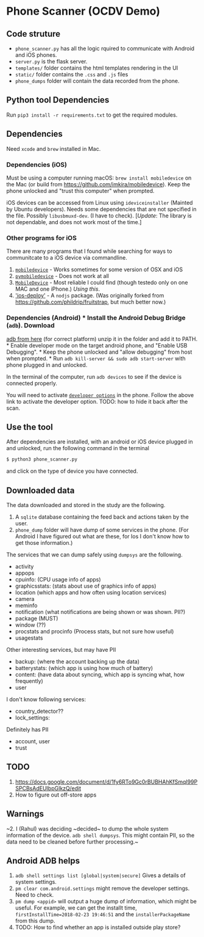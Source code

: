# Phone Scanner (OCDV Demo)


## Code struture  
* `phone_scanner.py` has all the logic rquired to communicate with Android and
  iOS phones.
* `server.py` is the flask server. 
* `templates/` folder contains the html templates rendering in the UI
* `static/` folder contains the `.css` and `.js` files 
* `phone_dumps` folder will contain the data recorded from the phone. 

## Python tool Dependencies
Run `pip3 install -r requirements.txt` to get the required modules.


## Dependencies 
Need `xcode` and `brew` installed in Mac.

### Dependencies (iOS)
Must be using a computer running macOS:
`brew install mobiledevice` on the Mac (or build from
https://github.com/imkira/mobiledevice).
Keep the phone unlocked and "trust this computer" when prompted.

iOS devices can be accessed from Linux using `ideviceinstaller` (Mainted by
Ubuntu developers).  Needs some dependencies that are not specified in the
file. Possibly `libusbmuxd-dev`. (I have to check). [*Update*: The library is
not dependable, and does not work most of the time.]

### Other programs for iOS

There are many programs that I found while searching for ways to communitcate to
a iOS device via commandline.
1. [`mobiledevice`](https://github.com/imkira/mobiledevice) - Works sometimes for some version of OSX and iOS
2. [`pymobiledevice`](https://github.com/iOSForensics/pymobiledevice/) - Does not work at all
3. [`MobileDevice`](https://github.com/mountainstorm/MobileDevice/) - Most reliable I could find (though testedo only on one MAC and one iPhone.) *Using this*.
4. ['ios-deploy'](https://github.com/AtomicGameEngine/ios-deploy) - A `nodjs` package. (Was originally forked from https://github.com/phildrip/fruitstrap, but much better now.)






### Dependencies (Android) * Install the Android Debug Bridge (`adb`).  Download
[adb from
here](https://androidsdkoffline.blogspot.com/p/android-sdk-platform-tools.html)
(for correct platform) unzip it in the folder and add it to PATH.  * Enable
developer mode on the target android phone, and "Enable USB Debugging".  * Keep
the phone unlocked and "allow debugging" from host when prompted.  * Run `adb
kill-server && sudo adb start-server` with phone plugged in and unlocked.

In the terminal of the computer, run `adb devices` to see if the device is connected properly.

You will need to activate [`developer
options`](https://developer.android.com/studio/debug/dev-options.html) in the
phone. Follow the above link to activate the developer option. TODO: how to hide
it back after the scan.



## Use the tool
After dependencies are installed, with an android or iOS device plugged in and
unlocked, run the following command in the terminal

```bash
$ python3 phone_scanner.py
``` 
and click on the type of device you have connected.  


## Downloaded data ##
The data downloaded and stored in the study are the following. 
1. A `sqlite` database containing the feed back and actions taken by the user. 
2. `phone_dump` folder will have dump of some services in the phone. (For Android I have figured out what are these, for Ios I don't know how to get those information.)

The services that we can dump safely using `dumpsys` are the following.
* activity
* appops
* cpuinfo: (CPU usage info of apps)
* graphicsstats: (stats about use of graphics info of apps)
* location (which apps and how often using location services)
* camera
* meminfo
* notification (what notifications are being shown or was shown. PII?)
* package (MUST)
* window (??)
* procstats and procinfo (Process stats, but not sure how useful)
* usagestats
    
Other interesting services, but may have PII
* backup: (where the account backing up the data)
* batterystats: (which app is using how much of battery)
* content: (have data about syncing, which app is syncing what, how frequently)
* user

I don't know following services:
* country_detector??
* lock_settings:

Definitely has PII
* account, user
* trust

## TODO
1. https://docs.google.com/document/d/1fy6RTo9Gc0rBUBHAhKfSmqI99PSPCBsAdEUIbpGIkzQ/edit
2. How to figure out off-store apps


## Warnings  
~2. I (Rahul) was deciding ~decided~ to dump the whole system information of the device. `adb
shell dumpsys`. This might contain PII, so the data need to be cleaned before
further processing.~




## Android ADB helps
1. `adb shell settings list [global|system|secure]` Gives a details of system settings. 
2. `pm clear com.android.settings` might remove the developer settings. Need to check.
3. `pm dump <appid>` will output a huge dump of information, which might be useful. For example, we can get the installt time, 
   `firstInstallTime=2018-02-23 19:46:51` and the `installerPackageName` from this dump. 
4. TODO: How to find whether an app is installed outside play store?

